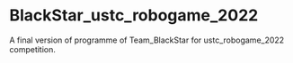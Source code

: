 # BlackStar_ustc_robogame_2022
A final version of programme of Team_BlackStar for ustc_robogame_2022 competition.
